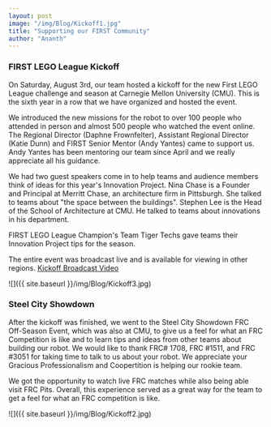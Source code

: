 ```yaml
---
layout: post
image: "/img/Blog/Kickoff1.jpg"
title: "Supporting our FIRST Community"
author: "Ananth"
---
```


### FIRST LEGO League Kickoff

On Saturday, August 3rd, our team hosted a kickoff for the new First LEGO League challenge and season at Carnegie Mellon University (CMU). This is the sixth year in a row that we have organized and hosted the event.

We introduced the new missions for the robot to over 100 people who attended in person and almost 500 people who watched the event online. The Regional Director (Daphne Frownfelter), Assistant Regional Director (Katie Dunn) and FIRST Senior Mentor (Andy Yantes) came to support us. Andy Yantes has been mentoring our team since April and we really appreciate all his guidance.

We had two guest speakers come in to help teams and audience members think of ideas for this year's Innovation Project. Nina Chase is a Founder and Principal at Merritt Chase, an architecture firm in Pittsburgh. She talked to teams about "the space between the buildings". Stephen Lee is the Head of the School of Architecture at CMU. He talked to teams about innovations in his department. 

FIRST LEGO League Champion's Team Tiger Techs gave teams their Innovation Project tips for the season.

The entire event was broadcast live and is available for viewing in other regions.  <a href="https://youtu.be/wJCmiPJrBhc">Kickoff Broadcast Video</a>

![]({{ site.baseurl }}/img/Blog/Kickoff3.jpg)

### Steel City Showdown

After the kickoff was finished, we went to the Steel City Showdown FRC Off-Season Event, which was also at CMU, to give us a feel for what an FRC Competition is like and to learn tips and ideas from other teams about building our robot. We would like to thank FRC# 1708, FRC #1511, and FRC #3051 for taking time to talk to us about your robot. We appreciate your Gracious Professionalism and Coopertition is helping our rookie team.

We got the opportunity to watch live FRC matches while also being able visit FRC Pits. Overall, this experience served as a great way for the team to get a feel for what an FRC competition is like.

![]({{ site.baseurl }}/img/Blog/Kickoff2.jpg)
